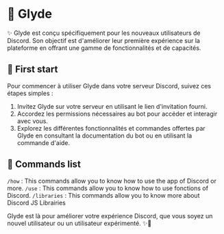 # 👋 Glyde

✨ Glyde est conçu spécifiquement pour les nouveaux utilisateurs de Discord. Son objectif est d'améliorer leur première expérience sur la plateforme en offrant une gamme de fonctionnalités et de capacités.


## 🧠 First start
Pour commencer à utiliser Glyde dans votre serveur Discord, suivez ces étapes simples :

1. Invitez Glyde sur votre serveur en utilisant le lien d'invitation fourni.
2. Accordez les permissions nécessaires au bot pour accéder et interagir avec vous.
3. Explorez les différentes fonctionnalités et commandes offertes par Glyde en consultant la documentation du bot ou en utilisant la commande d'aide.

## 📜 Commands list

`/how` : This commands allow you to know how to use the app of Discord or more.
`/use` : This commands allow you to know how to use fonctions of  Discord.
`/libraries` : This commands allow you to know more about Discord JS Librairies

Glyde est là pour améliorer votre expérience Discord, que vous soyez un nouvel utilisateur ou un utilisateur expérimenté.
✨🤖


